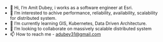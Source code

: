 - 👋 Hi, I’m Amit Dubey, i works as a software engineer at Esri.
- 👀 I’m interested to achive performance, reliability, availability, scalability for distributed system.
- 🌱 I’m currently learning GIS, Kubernetes, Data Driven Architecture.
- 💞️ I’m looking to collaborate on massively scalable distributed system
- 📫 How to reach me - adubey31@gmail.com

<!---
TheAmitDubey/TheAmitDubey is a ✨ special ✨ repository because its `README.md` (this file) appears on your GitHub profile.
You can click the Preview link to take a look at your changes.
--->
